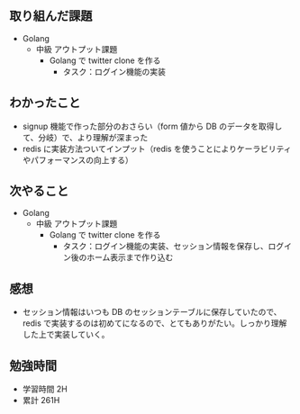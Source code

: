 ## 取り組んだ課題

- Golang
  - 中級 アウトプット課題
    - Golang で twitter clone を作る
      - タスク：ログイン機能の実装

## わかったこと

- signup 機能で作った部分のおさらい（form 値から DB のデータを取得して、分岐）で、より理解が深まった
- redis に実装方法ついてインプット（redis を使うことによりケーラビリティやパフォーマンスの向上する）

## 次やること

- Golang
  - 中級 アウトプット課題
    - Golang で twitter clone を作る
      - タスク：ログイン機能の実装、セッション情報を保存し、ログイン後のホーム表示まで作り込む

## 感想

- セッション情報はいつも DB のセッションテーブルに保存していたので、redis で実装するのは初めてになるので、とてもありがたい。しっかり理解した上で実装していく。

## 勉強時間

- 学習時間 2H
- 累計 261H
